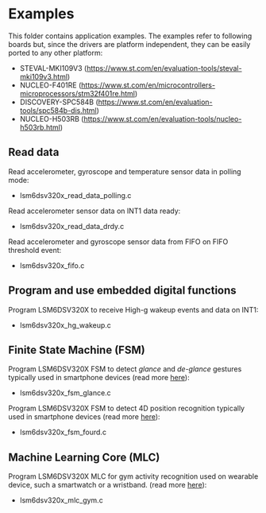 # Examples

This folder contains application examples. The examples refer to following boards but, since the drivers are platform independent, they can be easily ported to any other platform:

- STEVAL-MKI109V3 (https://www.st.com/en/evaluation-tools/steval-mki109v3.html)
- NUCLEO-F401RE (https://www.st.com/en/microcontrollers-microprocessors/stm32f401re.html)
- DISCOVERY-SPC584B (https://www.st.com/en/evaluation-tools/spc584b-dis.html)
- NUCLEO-H503RB (https://www.st.com/en/evaluation-tools/nucleo-h503rb.html)

## Read data

Read accelerometer, gyroscope and temperature sensor data in polling mode:

  - lsm6dsv320x_read_data_polling.c

Read accelerometer sensor data on INT1 data ready:

  - lsm6dsv320x_read_data_drdy.c

Read accelerometer and gyroscope sensor data from FIFO on FIFO threshold event:

  - lsm6dsv320x_fifo.c

## Program and use embedded digital functions

Program LSM6DSV320X to receive High-g wakeup events and data on INT1:

  - lsm6dsv320x_hg_wakeup.c

## Finite State Machine (FSM)

Program LSM6DSV320X FSM to detect *glance* and *de-glance* gestures typically used in smartphone devices (read more [here](https://github.com/STMicroelectronics/st-mems-finite-state-machine/blob/main/examples/glance_detection/lsm6dsv320x/README.md)):

  - lsm6dsv320x_fsm_glance.c

Program LSM6DSV320X FSM to detect 4D position recognition typically used in smartphone devices (read more [here](https://github.com/STMicroelectronics/st-mems-finite-state-machine/blob/main/examples/fourd_orientation_detection/lsm6dsv320x/README.md)):

  - lsm6dsv320x_fsm_fourd.c

## Machine Learning Core (MLC)

Program LSM6DSV320X MLC for gym activity recognition used on wearable device, such a smartwatch or a wristband. (read more [here](https://github.com/STMicroelectronics/STMems_Machine_Learning_Core/blob/master/application_examples/lsm6dsv320x/gym_activity_recognition/README.md)):

  - lsm6dsv320x_mlc_gym.c

